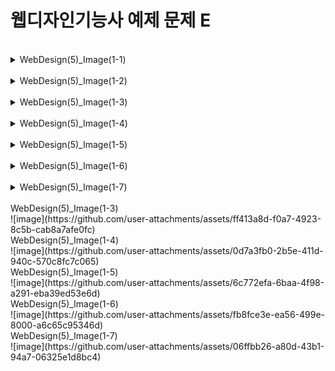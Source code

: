 <h1>웹디자인기능사 예제 문제 E</h1><br>
<details>
  <summary>WebDesign(5)_Image(1-1)</summary>
  
  ![image](https://github.com/user-attachments/assets/20c5295b-9fec-4e5b-a722-d08af7f1181f)
</details>
<br>
<details>
  <summary>WebDesign(5)_Image(1-2)</summary>
  
  ![image](https://github.com/user-attachments/assets/dbb00e76-37f6-4c77-8376-dae93d58c2f4)
</details>
<br>
<details>
  <summary>WebDesign(5)_Image(1-3)</summary>
  
  ![image](https://github.com/user-attachments/assets/4c77d423-08e2-4c99-ae11-8bea5be20ea0)
</details>
<br>
<details>
  <summary>WebDesign(5)_Image(1-4)</summary>
  
  ![image](https://github.com/user-attachments/assets/9ab74f77-0416-47bf-9f20-9ba73457dcc4)
</details>
<br>
<details>
  <summary>WebDesign(5)_Image(1-5)</summary>
  
  ![image](https://github.com/user-attachments/assets/8343808a-36fe-40ec-9e5b-12af3206b2f7)
</details>
<br>
<details>
  <summary>WebDesign(5)_Image(1-6)</summary>
  
  ![image](https://github.com/user-attachments/assets/903aa71c-5cbb-4b27-9782-cd22f1a02a25)
</details>
<br>
<details>
  <summary>WebDesign(5)_Image(1-7)</summary>
  
  ![image](https://github.com/user-attachments/assets/e6849018-bde3-4e31-a717-33284829f099)
</details>
<br>WebDesign(5)_Image(1-3)<br>
![image](https://github.com/user-attachments/assets/ff413a8d-f0a7-4923-8c5b-cab8a7afe0fc)
<br>WebDesign(5)_Image(1-4)<br>
![image](https://github.com/user-attachments/assets/0d7a3fb0-2b5e-411d-940c-570c8fc7c065)
<br>WebDesign(5)_Image(1-5)<br>
![image](https://github.com/user-attachments/assets/6c772efa-6baa-4f98-a291-eba39ed53e6d)
<br>WebDesign(5)_Image(1-6)<br>
![image](https://github.com/user-attachments/assets/fb8fce3e-ea56-499e-8000-a6c65c95346d)
<br>WebDesign(5)_Image(1-7)<br>
![image](https://github.com/user-attachments/assets/06ffbb26-a80d-43b1-94a7-06325e1d8bc4)
